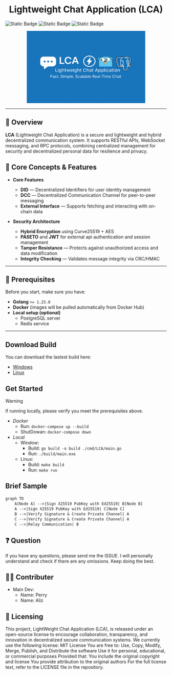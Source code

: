 <h1 align="center"><strong>Lightweight Chat Application (LCA)</strong></h1>
<img alt="Static Badge" src="https://img.shields.io/badge/open-source-insight?link=https%3A%2F%2Fdeps.dev%2Fgo%2Fgithub.com%252Fwang900115%252FLCA%2Fv1.1.1"> <img alt="Static Badge" src="https://img.shields.io/badge/golang-org-blue?link=https%3A%2F%2Fpkg.go.dev%2Fgithub.com%2Fwang900115%2FLCA"> <img alt="Static Badge" src="https://img.shields.io/badge/DID-red?link=https%3A%2F%2Fwww.w3.org%2Fns%2Fdid%2F">


<p align="center">
  <img src="assets/inside.png" alt="LCA Banner" height="225" width="370" />
</p>

---

## 📌 Overview
**LCA** (Lightweight Chat Application) is a secure and lightweight and hybrid decentralized communication system.
It supports RESTful APIs, WebSocket messaging, and RPC protocols, combining centralized management for security
and decentralized personal data for resilience and privacy.

## 🧠 Core Concepts & Features
- **Core Features**
  - **DID** — Decentralized Identifiers for user identity management
  - **DCC**  — Decentralized Communication Channel for peer-to-peer messaging
  - **External Interface** — Supports fetching and interacting with on-chain data

- **Security Architecture**
  - **Hybrid Encryption** using Curve25519 + AES
  - **PASETO** and **JWT** for external api authentication and session management  
  - **Tamper Resistance** — Protects against unauthorized access and data modification
  - **Integrity Checking**  — Validates message integrity via CRC/HMAC
---

## 🔧 Prerequisites
Before you start, make sure you have:

- **Golang** `>= 1.25.0`
- **Docker** (images will be pulled automatically from Docker Hub)
- **Local setup (optional)**  
  - PostgreSQL server  
  - Redis service  

---
## Download Build 

You can download the lastest build here:
  - [Windows](https://github.com/wang900115/LCA/releases/latest/download/main.exe)
  - [Linux](https://github.com/wang900115/LCA/releases/latest/download/main)

## Get Started
> [!WARNING]  
> If running locally, please verify you meet the prerequisites above. 
  - *Docker*
    -  Run:  `docker-compose up --build`
    -  ShutDowan:  `docker-compose down`
  - *Local* 
    - Window: 
      -  Build: `go build -o build ./cmd/LCA/main.go`
      -  Run: `./build/main.exe`
    - Linux:
      -  Build: `make build`
      -  Run: `make run`
## Brief Sample 
``` mermaid
graph TD
    A[Node A] -->|Sign X25519 PubKey with Ed25519| B[Node B]
    A -->|Sign X25519 PubKey with Ed25519| C[Node C]
    B -->|Verify Signature & Create Private Channel| A
    C -->|Verify Signature & Create Private Channel| A
    C -->|Relay Communication| B
```

## ❓ Question
  If you have any questions, please send me the ISSUE. I will personally understand and check if there are any omissions. Keep doing the best.

## 👨‍💻 Contributer
  - Main Dev: 
    - Name: Perry
    - Name: Aliz
## 📄 Licensing
  This project, LightWeight Chat Application (LCA), is released under an open-source license to encourage collaboration, transparency, and innovation in decentralized secure communication systems. We currently use the following license: MIT License You are free to: Use, Copy, Modify, Merge, Publish, and Distribute the software Use it for personal, educational, or commercial purposes Provided that: You include the original copyright and license You provide attribution to the original authors For the full license text, refer to the LICENSE file in the repository.